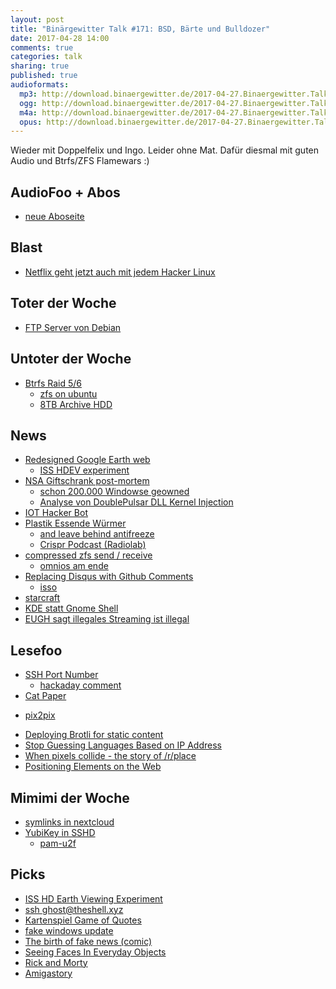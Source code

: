 ```yaml
---
layout: post
title: "Binärgewitter Talk #171: BSD, Bärte und Bulldozer"
date: 2017-04-28 14:00
comments: true
categories: talk
sharing: true
published: true
audioformats:
  mp3: http://download.binaergewitter.de/2017-04-27.Binaergewitter.Talk.171.mp3
  ogg: http://download.binaergewitter.de/2017-04-27.Binaergewitter.Talk.171.ogg
  m4a: http://download.binaergewitter.de/2017-04-27.Binaergewitter.Talk.171.m4a
  opus: http://download.binaergewitter.de/2017-04-27.Binaergewitter.Talk.171.opus
---
```

Wieder mit Doppelfelix und Ingo. Leider ohne Mat. Dafür diesmal mit guten Audio und Btrfs/ZFS Flamewars :)

## AudioFoo + Abos
- [neue Aboseite](http://blog.binaergewitter.de/pages/abonnieren )

## Blast
- [Netflix geht jetzt auch mit jedem Hacker 
Linux](https://www.heise.de/newsticker/meldung/Serienspass-fuer-alle-Linux-Nerds-Netflix-blockiert-Fedora-Nutzer-nicht-mehr-3690687.html )

## Toter der Woche
- [FTP Server von Debian]( http://www.pro-linux.de/news/1/24686/debian-schlie%C3%9Ft-ftp-server.html )

## Untoter der Woche

- [Btrfs Raid 5/6](https://www.phoronix.com/scan.php?page=news_item&px=Btrfs-Linux-4.12-RAID-5-6-Fixes )
  * [zfs on ubuntu]( https://github.com/zfsonlinux/zfs/wiki/Ubuntu )
  * [8TB Archive HDD]( http://amzn.to/2p85rAW )


## News
- [Redesigned Google Earth web]( http://www.theverge.com/2017/4/18/15337646/google-earth-redesign-update-guided-tours )
  * [ISS HDEV experiment]( http://www.ustream.tv/channel/iss-hdev-payload )
- [NSA Giftschrank post-mortem]( https://tech.slashdot.org/story/17/04/24/2114225/nsas-doublepulsar-kernel-exploit-a-bloodbath )
    * [schon 200.000 Windowse geowned]( 
https://www.heise.de/security/meldung/Geleakte-NSA-Hackersoftware-Offenbar-hunderttausende-Windows-Computer-infiziert-3692106.html )
  * [Analyse von DoublePulsar DLL Kernel Injection]( https://countercept.com/our-thinking/analyzing-the-doublepulsar-kernel-dll-injection-technique/ )
- [IOT Hacker Bot]( https://www.golem.de/news/internet-of-things-bricker-bot-soll-2-millionen-iot-geraete-zerstoert-haben-1704-127483.html )
- [Plastik Essende Würmer]( http://www.bbc.com/news/science-environment-39694553 )
    * [and leave behind antifreeze]( https://qz.com/967215/scientists-have-discovered-a-worm-that-eats-plastic-bags-and-leave-behind-antifreeze/ )
    * [Crispr Podcast (Radiolab)](http://www.radiolab.org/story/antibodies-part-1-crispr/ )
- [compressed zfs send / receive]( https://svnweb.freebsd.org/base?view=revision&revision=317414 )
    * [omnios am ende]( https://www.golem.de/news/omnios-freier-solaris-nachfolger-steht-vor-dem-ende-1704-127478.html )
- [Replacing Disqus with Github Comments]( http://donw.io/post/github-comments/ )
  * [isso]( https://posativ.org/isso/docs/install/ )
- [starcraft]( https://nuclearmonster.com/2017/04/starcraft-the-original-and-brood-war-free/ )
- [KDE statt Gnome Shell](https://www.change.org/p/canonical-ltd-make-kde-plasma-the-default-desktop-for-ubuntu-18-04-instead-of-gnome-shell )
- [EUGH sagt illegales Streaming ist illegal]( 
https://www.golem.de/news/europaeischer-gerichtshof-streaming-aus-illegalen-quellen-ist-rechtswidrig-1704-127504.html )

## Lesefoo
- [SSH Port Number]( https://www.ssh.com/ssh/port )
  * [hackaday comment]( https://news.ycombinator.com/item?id=14178091 )
- [Cat Paper]( http://people.eecs.berkeley.edu/~junyanz/cat/cat_papers.html )
 * [pix2pix]( https://affinelayer.com/pixsrv/ )
- [Deploying Brotli for static content]( https://blogs.dropbox.com/tech/2017/04/deploying-brotli-for-static-content/ )
- [Stop Guessing Languages Based on IP Address]( https://medium.com/@kristopolous/stop-guessing-languages-based-on-ip-address-3862464b97c7 )
- [When pixels collide - the story of /r/place]( http://sudoscript.com/reddit-place/ )
- [Positioning Elements on the Web]( https://robots.thoughtbot.com/positioning )

## Mimimi der Woche
- [symlinks in nextcloud]( https://github.com/nextcloud/server/issues/1257#issuecomment-263228234 )
- [YubiKey in SSHD]( https://bugzilla.mindrot.org/show_bug.cgi?id=2319 )
  * [pam-u2f]( https://github.com/NixOS/nixpkgs/pull/11886 )


## Picks

- [ISS HD Earth Viewing Experiment]( http://www.ustream.tv/channel/iss-hdev-payload )
- [ssh ghost@theshell.xyz]( https://twitter.com/nixcraft/status/856110928374386689 )
- [Kartenspiel Game of Quotes]( http://amzn.to/2ojxhHj )
- [fake windows update]( http://fakeupdate.net/win10/index.html )
- [The birth of fake news (comic)]( https://thenib.com/the-birth-of-fake-news?t=recent )
- [Seeing Faces In Everyday Objects]( http://www.sadanduseless.com/2017/04/funny-pareidolia/ )
- [Rick and Morty]( http://www.imdb.com/title/tt2861424/ )
- [Amigastory]( https://www.heise.de/newsticker/meldung/Streaming-Tipp-Die-Amiga-Story-vorab-in-der-ZDF-Mediathek-3697687.html?hg=1&hgi=0&hgf=false )
